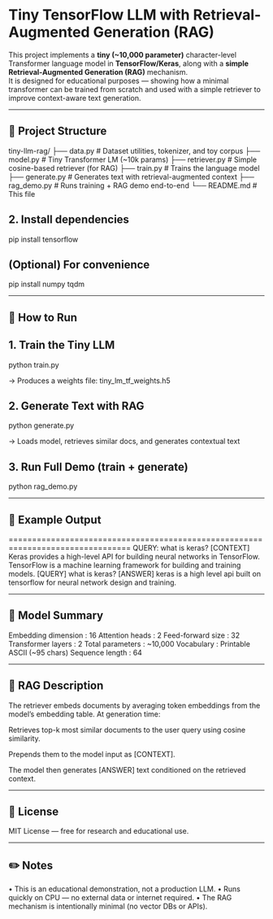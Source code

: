 # Tiny TensorFlow LLM with Retrieval-Augmented Generation (RAG)

This project implements a **tiny (~10,000 parameter)** character-level Transformer language model in **TensorFlow/Keras**, along with a **simple Retrieval-Augmented Generation (RAG)** mechanism.  
It is designed for educational purposes — showing how a minimal transformer can be trained from scratch and used with a simple retriever to improve context-aware text generation.

---

## 🧩 Project Structure

tiny-llm-rag/
├── data.py # Dataset utilities, tokenizer, and toy corpus
├── model.py # Tiny Transformer LM (~10k params)
├── retriever.py # Simple cosine-based retriever (for RAG)
├── train.py # Trains the language model
├── generate.py # Generates text with retrieval-augmented context
├── rag_demo.py # Runs training + RAG demo end-to-end
└── README.md # This file

## 2. Install dependencies

pip install tensorflow

## (Optional) For convenience

pip install numpy tqdm


---

## 🚀 How to Run


## 1. Train the Tiny LLM

python train.py

→ Produces a weights file: tiny_lm_tf_weights.h5
## 2. Generate Text with RAG

python generate.py

→ Loads model, retrieves similar docs, and generates contextual text
## 3. Run Full Demo (train + generate)

python rag_demo.py


---

## 🧠 Example Output
================================================================================
QUERY: what is keras?
[CONTEXT]
Keras provides a high-level API for building neural networks in TensorFlow.
TensorFlow is a machine learning framework for building and training models.
[QUERY]
what is keras?
[ANSWER]
keras is a high level api built on tensorflow for neural network design and training.


---

## 🧮 Model Summary



Embedding dimension : 16
Attention heads : 2
Feed-forward size : 32
Transformer layers : 2
Total parameters : ~10,000
Vocabulary : Printable ASCII (~95 chars)
Sequence length : 64


---

## 📘 RAG Description



The retriever embeds documents by averaging token embeddings from the model’s
embedding table. At generation time:

Retrieves top-k most similar documents to the user query using cosine similarity.

Prepends them to the model input as [CONTEXT].

The model then generates [ANSWER] text conditioned on the retrieved context.


---

## 📄 License



MIT License — free for research and educational use.


---

## ✏️ Notes



• This is an educational demonstration, not a production LLM.
• Runs quickly on CPU — no external data or internet required.
• The RAG mechanism is intentionally minimal (no vector DBs or APIs).